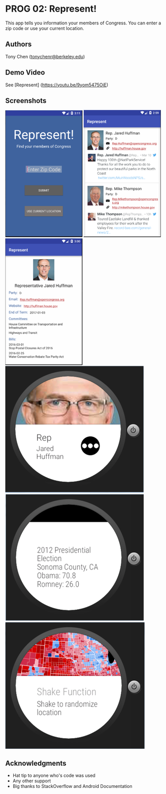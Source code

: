 # PROG 02: Represent!

This app tells you information your members of Congress. You can enter a zip code or use your current location. 

## Authors

Tony Chen ([tonychenr@berkeley.edu](mailto:tonychenr@berkeley.edu))

## Demo Video

See [Represent] (https://youtu.be/9yom5475OiE)

## Screenshots

<img src="screenshots/main.png" height="400" alt="Screenshot"/>
<img src="screenshots/Congressional.png" height="400" alt="Screenshot"/>
<img src="screenshots/Detailed.png" height="400" alt="Screenshot"/>
<img src="screenshots/WearMain.png" height="400" alt="Screenshot"/>
<img src="screenshots/WearPresidential.png" height="400" alt="Screenshot"/>
<img src="screenshots/WearShake.png" height="400" alt="Screenshot"/>

## Acknowledgments

* Hat tip to anyone who's code was used
* Any other support
* Big thanks to StackOverflow and Android Documentation